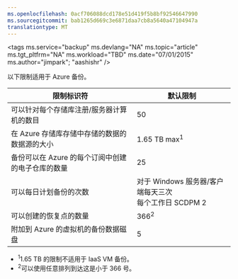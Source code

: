 ```yaml
---
ms.openlocfilehash: 0acf706088dcd178e51d419f5b8bf92546647990
ms.sourcegitcommit: bab1265d669c3e6871daa7cb8a5640a47104947a
translationtype: MT
---
```

<properties
   pageTitle="Azure 备份限制表"
   description="描述用于 Azure 备份系统的限制。"
   services="backup"
   documentationCenter="NA"
   authors="Jim-Parker"
   manager="jwhit"
   editor="" />
<tags
   ms.service="backup"
   ms.devlang="NA"
   ms.topic="article"
   ms.tgt_pltfrm="NA"
   ms.workload="TBD"
   ms.date="07/01/2015"
   ms.author="jimpark"; "aashishr" />


以下限制适用于 Azure 备份。

| 限制标识符 | 默认限制 |
|---|---|
|可以针对每个存储库注册/服务器计算机的数目|50|
|在 Azure 存储库存储中存储的数据的数据源的大小|1.65 TB max<sup>1</sup>|
|备份可以在 Azure 的每个订阅中创建的电子仓库的数量|25|
|可以每日计划备份的次数|对于 Windows 服务器/客户端每天三次 <br/> 每个工作日 SCDPM 2|
|可以创建的恢复点的数量|366<sup>2</sup>|
|附加到 Azure 的虚拟机的备份数据磁盘|5|

- <sup>1</sup>1.65 TB 的限制不适用于 IaaS VM 备份。
- <sup>2</sup>可以使用任意排列到达这是小于 366 号。
